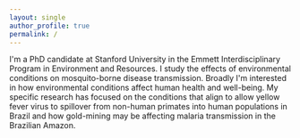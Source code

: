 ```yaml
---
layout: single
author_profile: true
permalink: /
---
```



I'm a PhD candidate at Stanford University in the Emmett Interdisciplinary Program in Environment and Resources. I study the effects of environmental conditions on mosquito-borne disease transmission. Broadly I'm interested in how environmental conditions affect human health and well-being. My specific research has focused on the conditions that align to allow yellow fever virus to spillover from non-human primates into human populations in Brazil and how gold-mining may be affecting malaria transmission in the Brazilian Amazon. 
